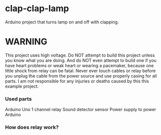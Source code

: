 # clap-clap-lamp
Arduino project that turns lamp on and off with clapping.

# WARNING
This project uses high voltage. Do NOT attempt to build this project unless you 
know what you are doing. And do NOT even attempt to build one if you have heart 
problems or weak heart or wearing a pacemaker, because one little shock from 
relay can be fatal. Never ever touch cables or relay before you unplug the cable 
from the power source and use properly casing for all parts.
I am not responsible for any injuries or deaths caused by this this example project.

### Used parts
Arduino Uno
1 channel relay
Sound detector sensor
Power supply to power Arduino

### How does relay work?

